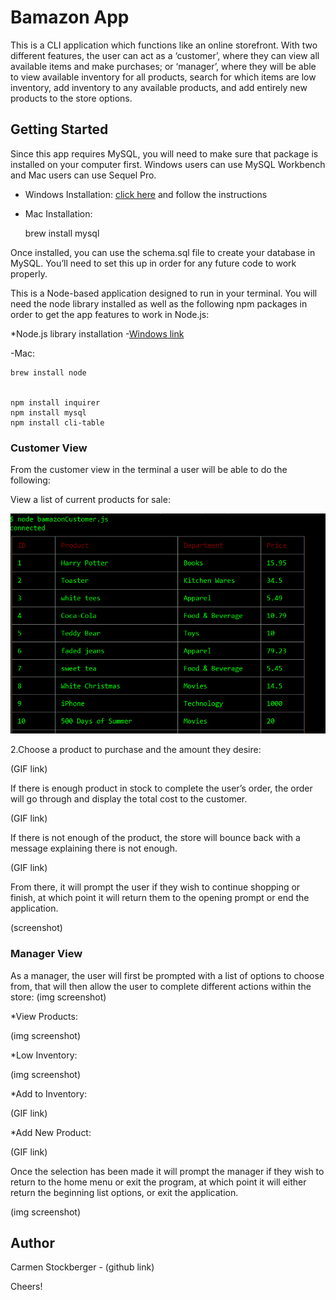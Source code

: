# Bamazon App
This is a CLI application which functions like an online storefront. With two different features, the user can act as a ‘customer’, where they can view all available items and make purchases; or ‘manager’, where they will be able to view available inventory for all products, search for which items are low inventory, add inventory to any available products, and add entirely new products to the store options.

## Getting Started
Since this app requires MySQL, you will need to make sure that package is installed on your computer first. Windows users can use MySQL Workbench and Mac users can use Sequel Pro.
* Windows Installation:
[click here](https://dev.mysql.com/downloads/installer/) and follow the instructions
* Mac Installation:

    brew install mysql

Once installed, you can use the schema.sql file to create your database in MySQL. You’ll need to set this up in order for any future code to work properly.


This is a Node-based application designed to run in your terminal. You will need the node library installed as well as the following npm packages in order to get the app features to work in Node.js:

*Node.js library installation
  -[Windows link](https://nodejs.org/en/)

  -Mac:

    brew install node


    npm install inquirer
    npm install mysql
    npm install cli-table


### Customer View
From the customer view in the terminal a user will be able to do the following:

View a list of current products for sale:

![products image](/images/store_front.PNG)

2.Choose a product to purchase and the amount they desire:

(GIF link)

If there is enough product in stock to complete the user’s order, the order will go through and display the total cost to the customer.

(GIF link)

If there is not enough of the product, the store will bounce back with a message explaining there is not enough.

(GIF link)

From there, it will prompt the user if they wish to continue shopping or finish, at which point it will return them to the opening prompt or end the application.

(screenshot)

### Manager View
As a manager, the user will first be prompted with a list of options to choose from, that will then allow the user to complete different actions within the store:
(img screenshot)
 
*View Products:

(img screenshot)

*Low Inventory:

(img screenshot)

*Add to Inventory:

(GIF link)

*Add New Product:

(GIF link)

Once the selection has been made it will prompt the manager if they wish to return to the home menu or exit the program, at which point it will either return the beginning list options, or exit the application.

(img screenshot)

## Author
Carmen Stockberger - (github link)

Cheers!

